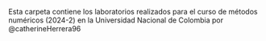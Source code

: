 Esta carpeta contiene los laboratorios realizados para el curso de métodos numéricos (2024-2) en la Universidad Nacional de Colombia por @catherineHerrera96
